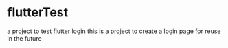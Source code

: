 # flutterTest
a project to test flutter login
this is a project to create a login page for reuse in the future
